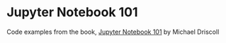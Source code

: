# Jupyter Notebook 101

Code examples from the book, [Jupyter Notebook 101](https://leanpub.com/jupyternotebook101) by Michael Driscoll
